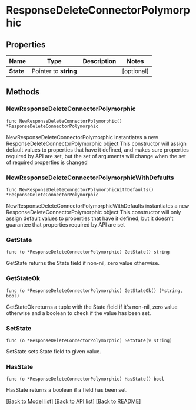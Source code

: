 # ResponseDeleteConnectorPolymorphic

## Properties

Name | Type | Description | Notes
------------ | ------------- | ------------- | -------------
**State** | Pointer to **string** |  | [optional] 

## Methods

### NewResponseDeleteConnectorPolymorphic

`func NewResponseDeleteConnectorPolymorphic() *ResponseDeleteConnectorPolymorphic`

NewResponseDeleteConnectorPolymorphic instantiates a new ResponseDeleteConnectorPolymorphic object
This constructor will assign default values to properties that have it defined,
and makes sure properties required by API are set, but the set of arguments
will change when the set of required properties is changed

### NewResponseDeleteConnectorPolymorphicWithDefaults

`func NewResponseDeleteConnectorPolymorphicWithDefaults() *ResponseDeleteConnectorPolymorphic`

NewResponseDeleteConnectorPolymorphicWithDefaults instantiates a new ResponseDeleteConnectorPolymorphic object
This constructor will only assign default values to properties that have it defined,
but it doesn't guarantee that properties required by API are set

### GetState

`func (o *ResponseDeleteConnectorPolymorphic) GetState() string`

GetState returns the State field if non-nil, zero value otherwise.

### GetStateOk

`func (o *ResponseDeleteConnectorPolymorphic) GetStateOk() (*string, bool)`

GetStateOk returns a tuple with the State field if it's non-nil, zero value otherwise
and a boolean to check if the value has been set.

### SetState

`func (o *ResponseDeleteConnectorPolymorphic) SetState(v string)`

SetState sets State field to given value.

### HasState

`func (o *ResponseDeleteConnectorPolymorphic) HasState() bool`

HasState returns a boolean if a field has been set.


[[Back to Model list]](../README.md#documentation-for-models) [[Back to API list]](../README.md#documentation-for-api-endpoints) [[Back to README]](../README.md)



